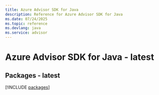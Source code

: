 ```yaml
---
title: Azure Advisor SDK for Java
description: Reference for Azure Advisor SDK for Java
ms.date: 07/24/2025
ms.topic: reference
ms.devlang: java
ms.service: advisor
---
```

# Azure Advisor SDK for Java - latest
## Packages - latest
[!INCLUDE [packages](advisor-index.md)]